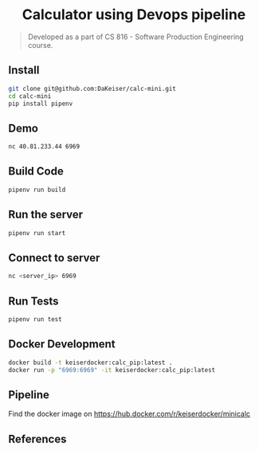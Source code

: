 <h1 align="center">Calculator using Devops pipeline</h1>

> Developed as a part of CS 816 - Software Production Engineering course.

## Install

```sh
git clone git@github.com:DaKeiser/calc-mini.git
cd calc-mini
pip install pipenv
```

## Demo

```sh
nc 40.81.233.44 6969
```

## Build Code

```sh
pipenv run build
```

## Run the server

```sh
pipenv run start
```

## Connect to server

```sh
nc <server_ip> 6969
```

## Run Tests

```sh
pipenv run test
```

## Docker Development

```sh
docker build -t keiserdocker:calc_pip:latest .
docker run -p "6969:6969" -it keiserdocker:calc_pip:latest
```

## Pipeline

Find the docker image on https://hub.docker.com/r/keiserdocker/minicalc

## References
